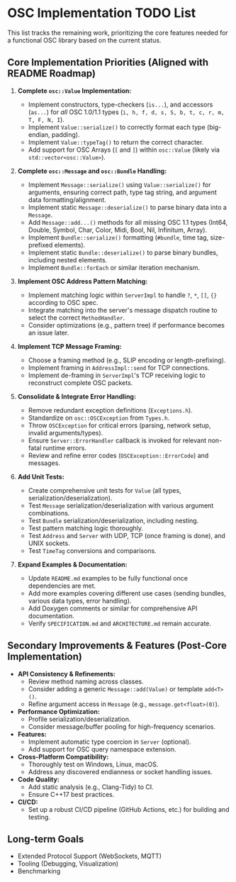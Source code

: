 # OSC Implementation TODO List

This list tracks the remaining work, prioritizing the core features needed for a functional OSC library based on the current status.

## Core Implementation Priorities (Aligned with README Roadmap)

1.  **Complete `osc::Value` Implementation:**
    *   Implement constructors, type-checkers (`is...`), and accessors (`as...`) for *all* OSC 1.0/1.1 types (`i, h, f, d, s, S, b, t, c, r, m, T, F, N, I`).
    *   Implement `Value::serialize()` to correctly format each type (big-endian, padding).
    *   Implement `Value::typeTag()` to return the correct character.
    *   Add support for OSC Arrays (`[` and `]`) within `osc::Value` (likely via `std::vector<osc::Value>`).

2.  **Complete `osc::Message` and `osc::Bundle` Handling:**
    *   Implement `Message::serialize()` using `Value::serialize()` for arguments, ensuring correct path, type tag string, and argument data formatting/alignment.
    *   Implement static `Message::deserialize()` to parse binary data into a `Message`.
    *   Add `Message::add...()` methods for all missing OSC 1.1 types (Int64, Double, Symbol, Char, Color, Midi, Bool, Nil, Infinitum, Array).
    *   Implement `Bundle::serialize()` formatting (`#bundle`, time tag, size-prefixed elements).
    *   Implement static `Bundle::deserialize()` to parse binary bundles, including nested elements.
    *   Implement `Bundle::forEach` or similar iteration mechanism.

3.  **Implement OSC Address Pattern Matching:**
    *   Implement matching logic within `ServerImpl` to handle `?`, `*`, `[]`, `{}` according to OSC spec.
    *   Integrate matching into the server's message dispatch routine to select the correct `MethodHandler`.
    *   Consider optimizations (e.g., pattern tree) if performance becomes an issue later.

4.  **Implement TCP Message Framing:**
    *   Choose a framing method (e.g., SLIP encoding or length-prefixing).
    *   Implement framing in `AddressImpl::send` for TCP connections.
    *   Implement de-framing in `ServerImpl`'s TCP receiving logic to reconstruct complete OSC packets.

5.  **Consolidate & Integrate Error Handling:**
    *   Remove redundant exception definitions (`Exceptions.h`).
    *   Standardize on `osc::OSCException` from `Types.h`.
    *   Throw `OSCException` for critical errors (parsing, network setup, invalid arguments/types).
    *   Ensure `Server::ErrorHandler` callback is invoked for relevant non-fatal runtime errors.
    *   Review and refine error codes (`OSCException::ErrorCode`) and messages.

6.  **Add Unit Tests:**
    *   Create comprehensive unit tests for `Value` (all types, serialization/deserialization).
    *   Test `Message` serialization/deserialization with various argument combinations.
    *   Test `Bundle` serialization/deserialization, including nesting.
    *   Test pattern matching logic thoroughly.
    *   Test `Address` and `Server` with UDP, TCP (once framing is done), and UNIX sockets.
    *   Test `TimeTag` conversions and comparisons.

7.  **Expand Examples & Documentation:**
    *   Update `README.md` examples to be fully functional once dependencies are met.
    *   Add more examples covering different use cases (sending bundles, various data types, error handling).
    *   Add Doxygen comments or similar for comprehensive API documentation.
    *   Verify `SPECIFICATION.md` and `ARCHITECTURE.md` remain accurate.

## Secondary Improvements & Features (Post-Core Implementation)

*   **API Consistency & Refinements:**
    *   Review method naming across classes.
    *   Consider adding a generic `Message::add(Value)` or template `add<T>()`.
    *   Refine argument access in `Message` (e.g., `message.get<float>(0)`).
*   **Performance Optimization:**
    *   Profile serialization/deserialization.
    *   Consider message/buffer pooling for high-frequency scenarios.
*   **Features:**
    *   Implement automatic type coercion in `Server` (optional).
    *   Add support for OSC query namespace extension.
*   **Cross-Platform Compatibility:**
    *   Thoroughly test on Windows, Linux, macOS.
    *   Address any discovered endianness or socket handling issues.
*   **Code Quality:**
    *   Add static analysis (e.g., Clang-Tidy) to CI.
    *   Ensure C++17 best practices.
*   **CI/CD:**
    *   Set up a robust CI/CD pipeline (GitHub Actions, etc.) for building and testing.

## Long-term Goals

*   Extended Protocol Support (WebSockets, MQTT)
*   Tooling (Debugging, Visualization)
*   Benchmarking
